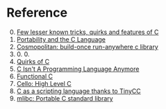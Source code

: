 # Reference

0. [Few lesser known tricks, quirks and features of C](https://jorengarenar.github.io/blog/less-known-c)
0. [Portability and the C Language](https://en.wikibooks.org/wiki/Portability_and_the_C_Language)
0. [Cosmopolitan: build-once run-anywhere c library](https://github.com/jart/cosmopolitan)
0. [](https://github.com/MichaelMiR01/tcc4tcl)
	0. [](https://github.com/tcllab/tcc4tcl)
	0. [](https://github.com/cyanogilvie/tcc4tcl)
0. [Quirks of C](https://gist.github.com/fay59/5ccbe684e6e56a7df8815c3486568f01)
0. [C Isn't A Programming Language Anymore](https://gankra.github.io/blah/c-isnt-a-language/)
0. [Functional C](https://ris.utwente.nl/ws/portalfiles/portal/5128727/book.pdf)
0. [Cello: High Level C](https://libcello.org/)
0. [C as a scripting language thanks to TinyCC](https://ciesie.com/post/tinycc_dynamic_compilation/)
0. [mlibc: Portable C standard library](https://github.com/managarm/mlibc)


